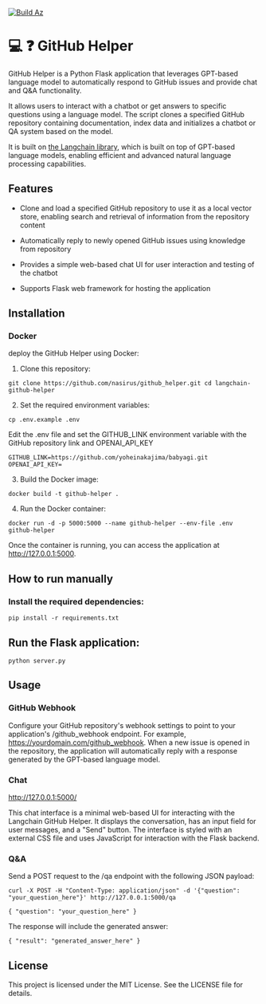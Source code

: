 [![Build Az](https://github.com/nasirus/github_helper/actions/workflows/main_nasirus-github-helper.yml/badge.svg)](https://github.com/nasirus/github_helper/actions/workflows/main_nasirus-github-helper.yml)

#        💻 ❓ GitHub Helper

GitHub Helper is a Python Flask application that leverages GPT-based language model to automatically respond to GitHub
issues and provide chat and Q&A functionality.

It allows users to interact with a chatbot or get answers to specific questions using a language model. The script clones a specified GitHub repository containing documentation, index data and initializes a chatbot or QA system based on the model.

It is built on [the Langchain library](https://github.com/hwchase17/langchain), which is built on top of GPT-based
language models, enabling efficient and advanced natural language processing capabilities.

## Features

* Clone and load a specified GitHub repository to use it as a local vector store, enabling search and retrieval of
  information from the repository content

* Automatically reply to newly opened GitHub issues using knowledge from repository

* Provides a simple web-based chat UI for user interaction and testing of the chatbot

* Supports Flask web framework for hosting the application

## Installation

### Docker

deploy the GitHub Helper using Docker:

1. Clone this repository:

`git clone https://github.com/nasirus/github_helper.git
cd langchain-github-helper`

2. Set the required environment variables:

`cp .env.example .env`

Edit the .env file and set the GITHUB_LINK environment variable with the GitHub repository link and OPENAI_API_KEY

`GITHUB_LINK=https://github.com/yoheinakajima/babyagi.git`
`OPENAI_API_KEY=`

3. Build the Docker image:

`docker build -t github-helper .`

4. Run the Docker container:

`docker run -d -p 5000:5000 --name github-helper --env-file .env github-helper`

Once the container is running, you can access the application at http://127.0.0.1:5000.

## How to run manually

### Install the required dependencies:

`pip install -r requirements.txt`

## Run the Flask application:

`python server.py`

## Usage

### GitHub Webhook

Configure your GitHub repository's webhook settings to point to your application's /github_webhook endpoint. For
example, https://yourdomain.com/github_webhook.
When a new issue is opened in the repository, the application will automatically reply with a response generated by the
GPT-based language model.

### Chat

http://127.0.0.1:5000/

This chat interface is a minimal web-based UI for interacting with the Langchain GitHub Helper. It displays the
conversation, has an input field for user messages, and a "Send" button. The interface is styled with an external CSS
file and uses JavaScript for interaction with the Flask backend.

### Q&A

Send a POST request to the /qa endpoint with the following JSON payload:

`curl -X POST -H "Content-Type: application/json" -d '{"question": "your_question_here"}' http://127.0.0.1:5000/qa
`

`{
"question": "your_question_here"
}`

The response will include the generated answer:

`{
"result": "generated_answer_here"
}`

## License

This project is licensed under the MIT License. See the LICENSE file for details.